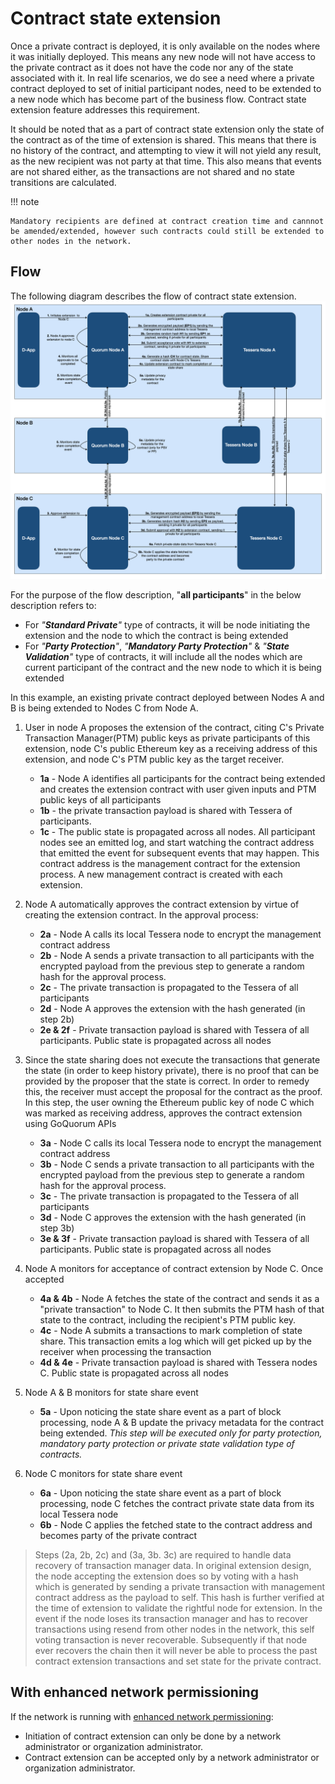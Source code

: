 # Contract state extension

Once a private contract is deployed, it is only available on the nodes where it was initially deployed.
This means any new node will not have access to the private contract as it does not have the code nor any
of the state associated with it. In real life scenarios, we do see a need where a private contract deployed
to set of initial participant nodes, need to be extended to a new node which has become part of the business
flow. Contract state extension feature addresses this requirement.

It should be noted that as a part of contract state extension only the state of the contract as of the
time of extension is shared. This means that there is no history of the contract, and attempting
to view it will not yield any result, as the new recipient was not party at that time. This
also means that events are not shared either, as the transactions are not shared and no state transitions are calculated.

!!! note

    Mandatory recipients are defined at contract creation time and cannnot be amended/extended, however such contracts could still be extended to other nodes in the network.

## Flow

The following diagram describes the flow of contract state extension.
![contract state extension diagram](../../images/ContractStateExtension.png)

For the purpose of the flow description, "**all participants**" in the below description refers to:

- For *"**Standard Private**"* type of contracts, it will be node initiating the extension and the node to which the contract is being extended
- For *"**Party Protection**"*, *"**Mandatory Party Protection**"* & *"**State Validation**"* type of contracts, it will include all the nodes which are current participant of the contract and the new node to which it is being extended

In this example, an existing private contract deployed between Nodes A and B is being extended to  Nodes C from Node A.

1. User in node A proposes the extension of the contract, citing C's Private Transaction Manager(PTM)
    public keys as private participants of this extension, node C's public Ethereum key as a receiving
    address of this extension, and node C's PTM public key as the target receiver.
    - **1a** - Node A identifies all participants for the contract being extended and creates the extension contract with user given inputs and PTM public keys of all participants
    - **1b** - the private transaction payload is shared with Tessera of participants.
    - **1c** - The public state is propagated across all nodes. All participant nodes see an emitted log,
        and start watching the contract address that emitted the event for subsequent events that may happen. This contract address is the management contract for the extension process. A new management contract is created with each extension.

1. Node A automatically approves the contract extension by virtue of creating the extension contract.
    In the approval process:
    - **2a** - Node A calls its local Tessera node to encrypt the management contract address
    - **2b** - Node A sends a private transaction to all participants with the encrypted payload from the previous step to generate a random hash for the approval process.
    - **2c** - The private transaction is propagated to the Tessera of all participants
    - **2d** - Node A approves the extension with the hash generated (in step 2b)
    - **2e & 2f** - Private transaction payload is shared with Tessera of all participants. Public state is propagated across all nodes

1. Since the state sharing does not execute the transactions that generate the state
    (in order to keep history private), there is no proof that can be provided by the proposer
    that the state is correct. In order to remedy this, the receiver must accept the proposal for the
    contract as the proof. In this step, the user owning the Ethereum public key of node C which was
    marked as receiving address, approves the contract extension using GoQuorum APIs
    - **3a** - Node C calls its local Tessera node to encrypt the management contract address
    - **3b** - Node C sends a private transaction to all participants with the encrypted payload from the previous step to generate a random hash for the approval process.
    - **3c** - The private transaction is propagated to the Tessera of all participants
    - **3d** - Node C approves the extension with the hash generated (in step 3b)
    - **3e & 3f** - Private transaction payload is shared with Tessera of all participants. Public state is propagated across all nodes

1. Node A monitors for acceptance of contract extension by Node C. Once accepted
    - **4a & 4b** - Node A fetches the state of the contract and sends it as a "private transaction"
        to Node C. It then submits the PTM hash of that state to the contract, including the recipient's
        PTM public key.
    - **4c** - Node A submits a transactions to mark completion of state share. This transaction emits
        a log which will get picked up by the receiver when processing the transaction
    - **4d & 4e** - Private transaction payload is shared with Tessera nodes C. Public state is
        propagated across all nodes

1. Node A & B monitors for state share event
    - **5a** - Upon noticing the state share event as a part of block processing, node A & B update the privacy metadata for the contract being extended. *This step will be executed only for party protection, mandatory party protection or private state validation type of contracts.*

1. Node C monitors for state share event
    - **6a** - Upon noticing the state share event as a part of block processing, node C fetches the
        contract private state data from its local Tessera node
    - **6b** - Node C applies the fetched state to the contract address and becomes party of the private contract

> Steps (2a, 2b, 2c) and (3a, 3b. 3c) are required to handle data recovery of transaction manager data. In original extension design, the node accepting the extension does so by voting with a hash which is generated by sending a private transaction with management contract address as the payload to self. This hash is further verified at the time of extension to validate the rightful node for extension. In the event if the  node loses its transaction manager and has to recover transactions using resend from other nodes in the network, this self voting transaction is never recoverable. Subsequently if that node ever recovers the chain then it will never be able to process the past contract extension transactions and set state for the private contract.


## With enhanced network permissioning

If the network is running with [enhanced network permissioning](../PermissionsOverview.md#enhanced-network-permissioning):

- Initiation of contract extension can only be done by a network administrator or organization administrator.
- Contract extension can be accepted only by a network administrator or organization administrator.
